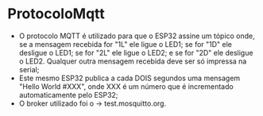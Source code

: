 # ProtocoloMqtt

* O protocolo MQTT é utilizado para que o ESP32 assine um tópico onde, se a mensagem recebida for "1L" ele ligue o LED1; se for "1D" ele desligue o LED1; se for "2L" ele ligue o LED2; e se for "2D" ele desligue o LED2. Qualquer outra mensagem recebida deve ser só impressa na serial;
* Este mesmo ESP32 publica a cada DOIS segundos uma mensagem "Hello World #XXX", onde XXX é um número que é incrementado automaticamente pelo ESP32; 
* O broker utilizado foi o -> test.mosquitto.org.
